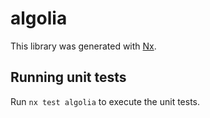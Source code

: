 # algolia

This library was generated with [Nx](https://nx.dev).

## Running unit tests

Run `nx test algolia` to execute the unit tests.
